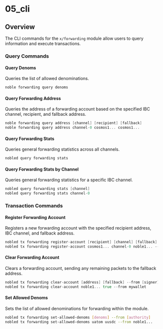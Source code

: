 # 05_cli

## Overview

The CLI commands for the `x/forwarding` module allow users to query information and execute transactions.

### Query Commands

#### Query Denoms

Queries the list of allowed denominations.

```Go
noble forwarding query denoms
```

#### Query Forwarding Address

Queries the address of a forwarding account based on the specified IBC channel, recipient, and fallback address.

```Go
noble forwarding query address [channel] [recipient] [fallback]
noble forwarding query address channel-0 cosmos1... cosmos1...
```

#### Query Forwarding Stats

Queries general forwarding statistics across all channels.

```Go
nobled query forwarding stats
```

#### Query Forwarding Stats by Channel

Queries general forwarding statistics for a specific IBC channel.

```Go
nobled query forwarding stats [channel]
nobled query forwarding stats channel-0
```

### Transaction Commands

#### Register Forwarding Account

Registers a new forwarding account with the specified recipient address, IBC channel, and fallback address.

```Go
nobled tx forwarding register-account [recipient] [channel] [fallback] --from [signer]
nobled tx forwarding register-account cosmos1... channel-0 noble1... --from mywallet
```

#### Clear Forwarding Account

Clears a forwarding account, sending any remaining packets to the fallback address.

```Go
nobled tx forwarding clear-account [address] [fallback] --from [signer]
nobled tx forwarding clear-account noble1... true --from mywallet
```

#### Set Allowed Denoms

Sets the list of allowed denominations for forwarding within the module.

```bash
nobled tx forwarding set-allowed-denoms [denoms] --from [authority]
nobled tx forwarding set-allowed-denoms uatom uusdc --from noble1...
```